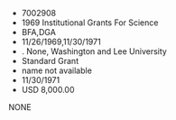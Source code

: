 * 7002908
* 1969 Institutional Grants For Science
* BFA,DGA
* 11/26/1969,11/30/1971
*  . None, Washington and Lee University
* Standard Grant
*   name not available
* 11/30/1971
* USD 8,000.00

NONE